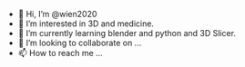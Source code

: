 - 👋 Hi, I’m @wien2020
- 👀 I’m interested in 3D and medicine.
- 🌱 I’m currently learning blender and python and 3D Slicer.
- 💞️ I’m looking to collaborate on ...
- 📫 How to reach me ...

<!---
wien2020/wien2020 is a ✨ special ✨ repository because its `README.md` (this file) appears on your GitHub profile.
You can click the Preview link to take a look at your changes.
--->
